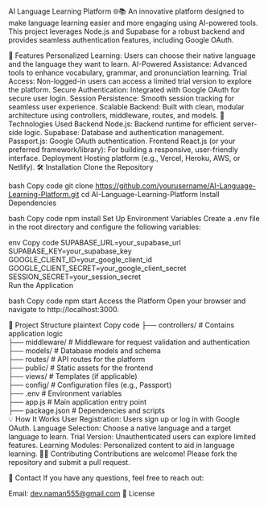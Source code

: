 AI Language Learning Platform 🌐📚
An innovative platform designed to make language learning easier and more engaging using AI-powered tools. This project leverages Node.js and Supabase for a robust backend and provides seamless authentication features, including Google OAuth.

🌟 Features
Personalized Learning: Users can choose their native language and the language they want to learn.
AI-Powered Assistance: Advanced tools to enhance vocabulary, grammar, and pronunciation learning.
Trial Access: Non-logged-in users can access a limited trial version to explore the platform.
Secure Authentication: Integrated with Google OAuth for secure user login.
Session Persistence: Smooth session tracking for seamless user experience.
Scalable Backend: Built with clean, modular architecture using controllers, middleware, routes, and models.
🚀 Technologies Used
Backend
Node.js: Backend runtime for efficient server-side logic.
Supabase: Database and authentication management.
Passport.js: Google OAuth authentication.
Frontend
React.js (or your preferred framework/library): For building a responsive, user-friendly interface.
Deployment
Hosting platform (e.g., Vercel, Heroku, AWS, or Netlify).
🛠️ Installation
Clone the Repository

bash
Copy code
git clone https://github.com/yourusername/AI-Language-Learning-Platform.git
cd AI-Language-Learning-Platform
Install Dependencies

bash
Copy code
npm install
Set Up Environment Variables
Create a .env file in the root directory and configure the following variables:

env
Copy code
SUPABASE_URL=your_supabase_url  
SUPABASE_KEY=your_supabase_key  
GOOGLE_CLIENT_ID=your_google_client_id  
GOOGLE_CLIENT_SECRET=your_google_client_secret  
SESSION_SECRET=your_session_secret  
Run the Application

bash
Copy code
npm start
Access the Platform
Open your browser and navigate to http://localhost:3000.

📂 Project Structure
plaintext
Copy code
├── controllers/      # Contains application logic  
├── middleware/       # Middleware for request validation and authentication  
├── models/           # Database models and schema  
├── routes/           # API routes for the platform  
├── public/           # Static assets for the frontend  
├── views/            # Templates (if applicable)  
├── config/           # Configuration files (e.g., Passport)  
├── .env              # Environment variables  
├── app.js            # Main application entry point  
├── package.json      # Dependencies and scripts  
💡 How It Works
User Registration: Users sign up or log in with Google OAuth.
Language Selection: Choose a native language and a target language to learn.
Trial Version: Unauthenticated users can explore limited features.
Learning Modules: Personalized content to aid in language learning.
🧑‍💻 Contributing
Contributions are welcome! Please fork the repository and submit a pull request.

📧 Contact
If you have any questions, feel free to reach out:

Email: dev.naman555@gmail.com
📜 License
